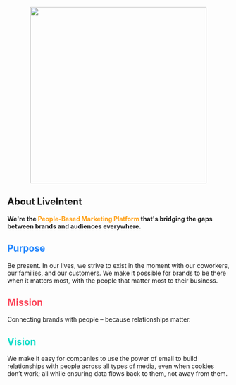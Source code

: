 <p align="center"><a href="https://liveintent.com" target="_blank"><img src="[[https://www.liveintent.com/assets/img/brand-assets/LiveIntentLogo-Horiz-Orange.svg](https://www.liveintent.com/wp-content/uploads/2023/05/LiveIntentLogo-Horiz-Orange.svg)](https://www.liveintent.com/wp-content/uploads/2023/05/LiveIntentLogo-Horiz-Orange.svg)" width="400"></a></p>

## About LiveIntent

<strong>We're the <span style="color: #FFA119">People-Based Marketing Platform</span> that's bridging the gaps between brands and audiences everywhere.</strong>

<h2 style="color: #2688FE">Purpose</h2>

Be present. In our lives, we strive to exist in the moment with our coworkers, our families, and our customers. We make it possible for brands to be there when it matters most, with the people that matter most to their business.

<h2 style="color: #FC4559">Mission</h2>

Connecting brands with people – because relationships matter.

<h2 style="color: #13DDC9">Vision</h2>

We make it easy for companies to use the power of email to build relationships with people across all types of media, even when cookies don’t work; all while ensuring data flows back to them, not away from them.
